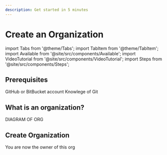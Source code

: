 ```yaml
---
description: Get started in 5 minutes
---
```


# Create an Organization


import Tabs from '@theme/Tabs';
import TabItem from '@theme/TabItem';
import Available from '@site/src/components/Available';
import VideoTutorial from '@site/src/components/VideoTutorial';
import Steps from '@site/src/components/Steps';


## Prerequisites

GitHub or BitBucket account
Knowlege of Git

## What is an organization?

DIAGRAM OF ORG

## Create Organization

You are now the owner of this org
